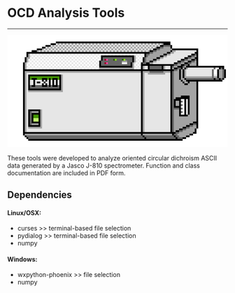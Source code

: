 # OCD Analysis Tools
---

<p align="center">
<img src="J810_scaled.png">
</p>

These tools were developed to analyze oriented circular
dichroism ASCII data generated by a Jasco J-810 spectrometer.
Function and class documentation are included in PDF form. 

## Dependencies

#### Linux/OSX:
* curses   >> terminal-based file selection
* pydialog >> terminal-based file selection
* numpy

#### Windows:
* wxpython-phoenix >> file selection
* numpy

